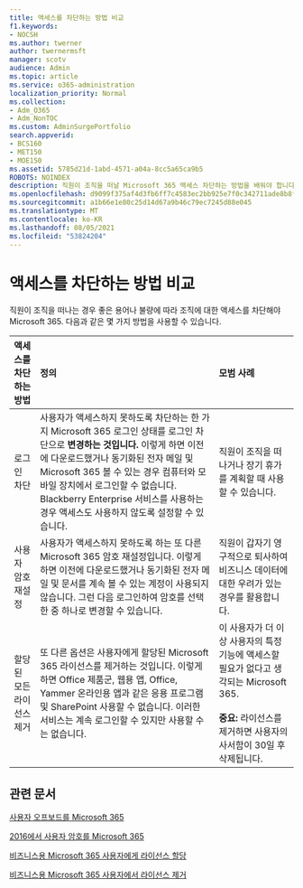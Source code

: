 ```yaml
---
title: 액세스를 차단하는 방법 비교
f1.keywords:
- NOCSH
ms.author: twerner
author: twernermsft
manager: scotv
audience: Admin
ms.topic: article
ms.service: o365-administration
localization_priority: Normal
ms.collection:
- Adm_O365
- Adm_NonTOC
ms.custom: AdminSurgePortfolio
search.appverid:
- BCS160
- MET150
- MOE150
ms.assetid: 5785d21d-1abd-4571-a04a-8cc5a65ca9b5
ROBOTS: NOINDEX
description: 직원이 조직을 떠날 Microsoft 365 액세스 차단하는 방법을 배워야 합니다.
ms.openlocfilehash: d9099f375af4d3fb6ff7c4583ec2bb925e7f0c342711ade8b8f83c4676cdc4d1
ms.sourcegitcommit: a1b66e1e80c25d14d67a9b46c79ec7245d88e045
ms.translationtype: MT
ms.contentlocale: ko-KR
ms.lasthandoff: 08/05/2021
ms.locfileid: "53824204"
---
```

# <a name="compare-ways-to-block-access"></a>액세스를 차단하는 방법 비교

직원이 조직을 떠나는 경우 좋은 용어나 불량에 따라 조직에 대한 액세스를 차단해야 Microsoft 365. 다음과 같은 몇 가지 방법을 사용할 수 있습니다.
  
|액세스를 차단하는 방법|정의|모범 사례|
|:-----|:-----|:-----|
|로그인 차단  <br/> |사용자가 액세스하지 못하도록 차단하는 한 가지 Microsoft 365 로그인 상태를 로그인 차단으로 **변경하는 것입니다.** 이렇게 하면 이전에 다운로드했거나 동기화된 전자 메일 및 Microsoft 365 볼 수 있는 경우 컴퓨터와 모바일 장치에서 로그인할 수 없습니다. Blackberry Enterprise 서비스를 사용하는 경우 액세스도 사용하지 않도록 설정할 수 있습니다.  <br/> |직원이 조직을 떠나거나 장기 휴가를 계획할 때 사용할 수 있습니다.  <br/> |
|사용자 암호 재설정  <br/> |사용자가 액세스하지 못하도록 하는 또 다른 Microsoft 365 암호 재설정입니다. 이렇게 하면 이전에 다운로드했거나 동기화된 전자 메일 및 문서를 계속 볼 수 있는 계정이 사용되지 않습니다. 그런 다음 로그인하여 암호를 선택한 중 하나로 변경할 수 있습니다.  <br/> |직원이 갑자기 영구적으로 퇴사하여 비즈니스 데이터에 대한 우려가 있는 경우를 활용합니다.  <br/> |
|할당된 모든 라이선스 제거  <br/> |또 다른 옵션은 사용자에게 할당된 Microsoft 365 라이선스를 제거하는 것입니다. 이렇게 하면 Office 제품군, 웹용 앱, Office, Yammer 온라인용 앱과 같은 응용 프로그램 및 SharePoint 사용할 수 없습니다. 이러한 서비스는 계속 로그인할 수 있지만 사용할 수는 없습니다.  <br/> |이 사용자가 더 이상 사용자의 특정 기능에 액세스할 필요가 없다고 생각되는 Microsoft 365.  <br/> <br> **중요:** 라이선스를 제거하면 사용자의 사서함이 30일 후 삭제됩니다.
   
## <a name="related-articles"></a>관련 문서

[사용자 오프보드를 Microsoft 365](../add-users/remove-former-employee.md)
    
[2016에서 사용자 암호를 Microsoft 365](../add-users/reset-passwords.md)
    
[비즈니스용 Microsoft 365 사용자에게 라이선스 할당](../manage/assign-licenses-to-users.md)
    
[비즈니스용 Microsoft 365 사용자에서 라이선스 제거](../manage/remove-licenses-from-users.md)
    

